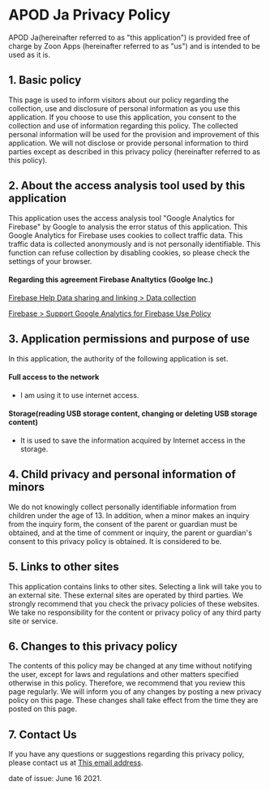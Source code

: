 # APOD Ja Privacy Policy
APOD Ja(hereinafter referred to as "this application") is provided free of charge by Zoon Apps (hereinafter referred to as "us") and is intended to be used as it is.

## 1. Basic policy
This page is used to inform visitors about our policy regarding the collection, use and disclosure of personal information as you use this application.
If you choose to use this application, you consent to the collection and use of information regarding this policy. The collected personal information will be used for the provision and improvement of this application. We will not disclose or provide personal information to third parties except as described in this privacy policy (hereinafter referred to as this policy).

## 2. About the access analysis tool used by this application
This application uses the access analysis tool "Google Analytics for Firebase" by Google to analysis the error status of this application.
This Google Analytics for Firebase uses cookies to collect traffic data.
This traffic data is collected anonymously and is not personally identifiable.
This function can refuse collection by disabling cookies, so please check the settings of your browser.

#### Regarding this agreement Firebase Analtytics (Goolge Inc.)
[Firebase Help Data sharing and linking > Data collection](https://support.google.com/firebase/answer/6318039?hl=en)

[Firebase > Support Google Analytics for Firebase Use Policy](https://firebase.google.com/policies/analytics/?hl=en)

## 3. Application permissions and purpose of use
In this application, the authority of the following application is set.

#### Full access to the network
- I am using it to use internet access.

#### Storage(reading USB storage content, changing or deleting USB storage content)
- It is used to save the information acquired by Internet access in the storage.

## 4. Child privacy and personal information of minors
We do not knowingly collect personally identifiable information from children under the age of 13. In addition, when a minor makes an inquiry from the inquiry form, the consent of the parent or guardian must be obtained, and at the time of comment or inquiry, the parent or guardian's consent to this privacy policy is obtained. It is considered to be.

## 5. Links to other sites
This application contains links to other sites. Selecting a link will take you to an external site. These external sites are operated by third parties. We strongly recommend that you check the privacy policies of these websites. We take no responsibility for the content or privacy policy of any third party site or service.

## 6. Changes to this privacy policy
The contents of this policy may be changed at any time without notifying the user, except for laws and regulations and other matters specified otherwise in this policy. Therefore, we recommend that you review this page regularly. We will inform you of any changes by posting a new privacy policy on this page. These changes shall take effect from the time they are posted on this page.

## 7. Contact Us
If you have any questions or suggestions regarding this privacy policy, please contact us at [This email address](mailto:zoonnapps@gmail.com).

date of issue: June 16 2021.
